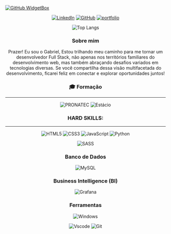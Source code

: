 [![GitHub WidgetBox](https://github-widgetbox.vercel.app/api/profile?username=Gabrielrsc&data=followers,repositories,stars,commits&theme=nautilus)](https://github.com/gabrielrsc)


<div align="center">

[![LinkedIn](https://img.shields.io/badge/LinkedIn-222831?style=for-the-badge&logo=linkedin&logoColor=0E76A8)](https://www.linkedin.com/in/gabrielrobertsons/)
[![GitHub](https://img.shields.io/badge/GitHub-222831?style=for-the-badge&logo=github&logoColor=whith)](https://github.com/Gabrielrsc)
[![portfolio](https://img.shields.io/badge/my_portfolio-222831?style=for-the-badge&logo=ko-fi&logoColor=white)](https://gabrielrsc.github.io/portifolio_gabriel/)

<div>

<div align="center" >

![Top Langs](https://github-readme-stats-git-masterrstaa-rickstaa.vercel.app/api/top-langs/?username=gabrielrsc&bg_color=000&border_color=222831&title_color=fff&text_color=FFF)

</div>
 <div align="center">
    
  ### Sobre mim
  Prazer! Eu sou o Gabriel, Estou trilhando meu caminho para me tornar um desenvolvedor Full Stack, não apenas nos territórios familiares do desenvolvimento web, mas também abraçando desafios variados em tecnologias diversas. Se você compartilha dessa visão multifacetada do desenvolvimento, ficarei feliz em conectar e explorar oportunidades juntos!

  </div>
  </div>
<div align="center">

### 🎓 Formação
<hr>

![PRONATEC](https://img.shields.io/badge/PRONATEC-Técnico_em_Informaticas-144BC8?style=for-the-badge&logo=estacio&logoColor=white)
![Estácio](https://img.shields.io/badge/Estácio-Análise_e_Desenv._de_Sistemas-144BC8?style=for-the-badge&logo=estacio&logoColor=white)

</div>
  <div align="center">

  ### HARD SKILLS:


  <hr>

![HTML5](https://img.shields.io/badge/HTML5-E34F26?style=for-the-badge&logo=html5&logoColor=white)
![CSS3](https://img.shields.io/badge/CSS3-1572B6?style=for-the-badge&logo=css3&logoColor=white)
![JavaScript](https://img.shields.io/badge/JavaScript-F7DF1E?style=for-the-badge&logo=javascript&logoColor=black)
![Python](https://img.shields.io/badge/python-3670A0?style=for-the-badge&logo=python&logoColor=ffdd54)

![SASS](https://img.shields.io/badge/SAAS-E7626C?style=for-the-badge&logo=sass&logoColor=white)

### Banco de Dados

![MySQL](https://img.shields.io/badge/mysql-000?style=for-the-badge&logo=mysql&logoColor=white)

### Business Intelligence (BI)
![Grafana](https://img.shields.io/badge/grafana-E34F26?style=for-the-badge&logo=grafana&logoColor=white)


### Ferramentas
![Windows](https://img.shields.io/badge/Windows-000?style=for-the-badge&logo=windows&logoColor=2CA5E0) 

![Vscode](https://img.shields.io/badge/Vscode-007ACC?style=for-the-badge&logo=visual-studio-code&logoColor=white) ![Git](https://img.shields.io/badge/GIT-E44C30?style=for-the-badge&logo=git&logoColor=white)

</div>